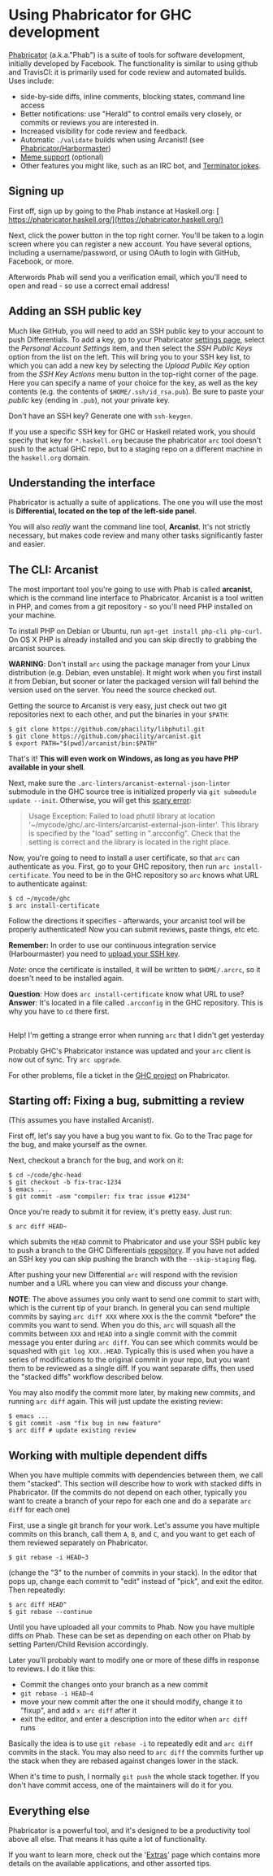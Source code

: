 


# Using Phabricator for GHC development



[
Phabricator](http://phabricator.org) (a.k.a."Phab") is a suite of tools for software development, initially developed by Facebook. The functionality is similar to using github and TravisCI: it is primarily used for code review and automated builds. Uses include:


- side-by-side diffs, inline comments, blocking states, command line access
- Better notifications: use "Herald" to control emails very closely, or commits or reviews you are interested in.
- Increased visibility for code review and feedback.
- Automatic `./validate` builds when using Arcanist! (see [Phabricator/Harbormaster](phabricator/harbormaster))
- [ Meme support](https://phabricator.haskell.org/macro/) (optional)
- Other features you might like, such as an IRC bot, and [
  Terminator jokes](https://github.com/phacility/phabricator/blob/8756d82cf6c13d86019efeb9df8bcdaad1b17ec8/src/infrastructure/daemon/bot/handler/PhabricatorBotObjectNameHandler.php#L66).

## Signing up



First off, sign up by going to the Phab instance at Haskell.org: [
https://phabricator.haskell.org/](https://phabricator.haskell.org/)



Next, click the power button in the top right corner. You'll be taken to a login screen where you can register a new account. You have several options, including a username/password, or using OAuth to login with GitHub, Facebook, or more.



Afterwords Phab will send you a verification email, which you'll need to open and read - so use a correct email address!


## Adding an SSH public key



Much like GitHub, you will need to add an SSH public key to your account to push Differentials. To add a key, go to your Phabricator [
settings page](https://phabricator.haskell.org/settings/), select the *Personal Account Settings* item, and then select the *SSH Public Keys* option from the list on the left. This will bring you to your SSH key list, to which you can add a new key by selecting the *Upload Public Key* option from the *SSH Key Actions* menu button in the top-right corner of the page. Here you can specify a name of your choice for the key, as well as the key contents (e.g. the contents of `$HOME/.ssh/id_rsa.pub`). Be sure to paste your *public* key (ending in `.pub`), not your private key.



Don't have an SSH key? Generate one with `ssh-keygen`.



If you use a specific SSH key for GHC or Haskell related work, you should specify that key for `*.haskell.org` because the phabricator `arc` tool doesn't push to the actual GHC repo, but to a staging repo on a different machine in the `haskell.org` domain.


## Understanding the interface



Phabricator is actually a suite of applications. The one you will use the most is **Differential, located on the top of the left-side panel**. 



You will also *really* want the command line tool, **Arcanist**. It's not strictly necessary, but makes code review and many other tasks significantly faster and easier.


## The CLI: Arcanist



The most important tool you're going to use with Phab is called **arcanist**, which is the command line interface to Phabricator. Arcanist is a tool written in PHP, and comes from a git repository - so you'll need PHP installed on your machine.



To install PHP on Debian or Ubuntu, run `apt-get install php-cli php-curl`.
On OS X PHP is already installed and you can skip directly to grabbing the arcanist sources.



**WARNING**: Don't install `arc` using the package manager from your Linux distribution (e.g. Debian, even unstable). It might work when you first install it from Debian, but sooner or later the packaged version will fall behind the version used on the server. You need the source checked out.



Getting the source to Arcanist is very easy, just check out two git repositories next to each other, and put the binaries in your `$PATH`:


```wiki
$ git clone https://github.com/phacility/libphutil.git
$ git clone https://github.com/phacility/arcanist.git
$ export PATH="$(pwd)/arcanist/bin:$PATH"
```


That's it! **This will even work on Windows, as long as you have PHP available in your shell**.



Next, make sure the `.arc-linters/arcanist-external-json-linter` submodule in the GHC source tree is initialized properly via `git submodule update --init`. Otherwise, you will get this [
scary error](https://mail.haskell.org/pipermail/ghc-devs/2016-May/012050.html):


>
>
> Usage Exception: Failed to load phutil library at location '\~/mycode/ghc/.arc-linters/arcanist-external-json-linter'. This library is specified by the "load" setting in ".arcconfig". Check that the setting is correct and the library is located in the right place.
>
>


Now, you're going to need to install a user certificate, so that `arc` can authenticate as you. First, go to your GHC repository, then run `arc install-certificate`. You need to be in the GHC repository so `arc` knows what URL to authenticate against:


```wiki
$ cd ~/mycode/ghc
$ arc install-certificate
```


Follow the directions it specifies - afterwards, your arcanist tool will be properly authenticated! Now you can submit reviews, paste things, etc etc.



**Remember:** In order to use our continuous integration service (Harbourmaster) you need to [
upload your SSH key](https://phabricator.haskell.org/settings/).



*Note*: once the certificate is installed, it will be written to `$HOME/.arcrc`, so it doesn't need to be installed again.



**Question**: How does `arc install-certificate` know what URL to use?
**Answer**: It's located in a file called `.arcconfig` in the GHC repository. This is why you have to `cd` there first.


##
Help! I'm getting a strange error when running `arc` that I didn't get yesterday



Probably GHC's Phabricator instance was updated and your `arc` client is now out of sync. Try `arc upgrade`.



For other problems, file a ticket in the [
GHC project](https://phabricator.haskell.org/project/view/2/) on Phabricator.


## Starting off: Fixing a bug, submitting a review



(This assumes you have installed Arcanist).



First off, let's say you have a bug you want to fix. Go to the Trac page for the bug, and make yourself as the owner.



Next, checkout a branch for the bug, and work on it:


```wiki
$ cd ~/code/ghc-head
$ git checkout -b fix-trac-1234
$ emacs ...
$ git commit -asm "compiler: fix trac issue #1234"
```


Once you're ready to submit it for review, it's pretty easy. Just run:


```wiki
$ arc diff HEAD~
```


which submits the `HEAD` commit to Phabricator and use your SSH public key to push a branch to the GHC Differentials [
repository](https://phabricator.haskell.org/diffusion/GHCDIFF/). If you have not added an SSH key you can skip pushing the branch with the `--skip-staging` flag.



After pushing your new Differential `arc` will respond with the revision number and a URL where you can view and discuss your change.



**NOTE**:  The above assumes you only want to send one commit to start with, which is the current tip of your branch.  In general you can send multiple commits by saying `arc diff XXX` where `XXX` is the the commit \*before\* the commits you want to send.  When you do this, `arc` will squash all the commits between `XXX` and `HEAD` into a single commit with the commit message you enter during `arc diff`.  You can see which commits would be squashed with `git log XXX..HEAD`.  Typically this is used when you have a series of modifications to the original commit in your repo, but you want them to be reviewed as a single diff.  If you want separate diffs, then used the "stacked diffs" workflow described below.



You may also modify the commit more later, by making new commits, and running `arc diff` again. This will just update the existing review:


```wiki
$ emacs ...
$ git commit -asm "fix bug in new feature"
$ arc diff # update existing review
```

## Working with multiple dependent diffs



When you have multiple commits with dependencies between them, we call them "stacked".  This section will describe how to work with stacked diffs in Phabricator.  (If the commits do not depend on each other, typically you want to create a branch of your repo for each one and do a separate `arc diff` for each one)



First, use a single git branch for your work.  Let's assume you have multiple commits on this branch, call them `A`, `B`, and `C`, and you want to get each of them reviewed separately on Phabricator.


```wiki
$ git rebase -i HEAD~3
```


(change the "3" to the number of commits in your stack).  In the editor that pops up, change each commit to "edit" instead of "pick", and exit the editor.  Then repeatedly:


```wiki
$ arc diff HEAD^
$ git rebase --continue
```


Until you have uploaded all your commits to Phab.  Now you have multiple diffs on Phab. These can be set as depending on each other on Phab by setting Parten/Child Revision accordingly.



Later you'll probably want to modify one or more of these diffs in response to reviews.  I do it like this:


- Commit the changes onto your branch as a new commit
- `git rebase -i HEAD~4`
- move your new commit after the one it should modify, change it to "fixup", and add `x arc diff` after it
- exit the editor, and enter a description into the editor when `arc diff` runs


Basically the idea is to use `git rebase -i` to repeatedly edit and `arc diff` commits in the stack.  You may also need to `arc diff` the commits further up the stack when they are rebased against changes lower in the stack.



When it's time to push, I normally `git push` the whole stack together.  If you don't have commit access, one of the maintainers will do it for you.


## Everything else



Phabricator is a powerful tool, and it's designed to be a productivity tool above all else. That means it has quite a lot of functionality.



If you want to learn more, check out the '[Extras](phabricator/extras)' page which contains more details on the available applications, and other assorted tips.


